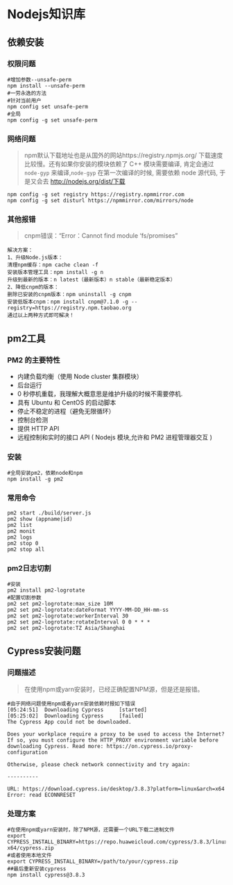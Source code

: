 # Nodejs知识库

## 依赖安装

### 权限问题

```shell
#增加参数--unsafe-perm
npm install --unsafe-perm
#一劳永逸的方法
#针对当前用户
npm config set unsafe-perm
#全局
npm config -g set unsafe-perm
```

### 网络问题

> npm默认下载地址也是从国外的网站https://registry.npmjs.org/ 下载速度比较慢。还有如果你安装的模块依赖了 C++ 模块需要编译, 肯定会通过 `node-gyp` 来编译,`node-gyp` 在第一次编译的时候, 需要依赖 node 源代码, 于是又会去 http://nodejs.org/dist/下载

```shell
npm config -g set registry https://registry.npmmirror.com
npm config -g set disturl https://npmmirror.com/mirrors/node
```

### 其他报错

> cnpm错误：“Error：Cannot find module ‘fs/promises”

```shell
解决方案：
1、升级Node.js版本：
清理npm缓存：npm cache clean -f
安装版本管理工具：npm install -g n
升级到最新的版本：n latest（最新版本）n stable（最新稳定版本）
2、降低cnpm的版本：
删除已安装的cnpm版本：npm uninstall -g cnpm
安装低版本cnpm：npm install cnpm@7.1.0 -g --registry=https://registry.npm.taobao.org
通过以上两种方式即可解决！
```

## pm2工具

### PM2 的主要特性

- 内建负载均衡（使用 Node cluster 集群模块）
- 后台运行
- 0 秒停机重载，我理解大概意思是维护升级的时候不需要停机.
- 具有 Ubuntu 和 CentOS 的启动脚本
- 停止不稳定的进程（避免无限循环）
- 控制台检测
- 提供 HTTP API
- 远程控制和实时的接口 API ( Nodejs 模块,允许和 PM2 进程管理器交互 )

### 安装

```shell
#全局安装pm2，依赖node和npm
npm install -g pm2
```

### 常用命令

```shell
pm2 start ./build/server.js
pm2 show (appname|id)
pm2 list
pm2 monit
pm2 logs
pm2 stop 0
pm2 stop all
```

### pm2日志切割

```shell
#安装
pm2 install pm2-logrotate
#配置切割参数
pm2 set pm2-logrotate:max_size 10M
pm2 set pm2-logrotate:dateFormat YYYY-MM-DD_HH-mm-ss
pm2 set pm2-logrotate:workerInterval 30
pm2 set pm2-logrotate:rotateInterval 0 0 * * *
pm2 set pm2-logrotate:TZ Asia/Shanghai
```

## Cypress安装问题

### 问题描述

> 在使用npm或yarn安装时，已经正确配置NPM源，但是还是报错。

```shell
#由于网络问题使用npm或者yarn安装依赖时报如下错误
[05:24:51]  Downloading Cypress     [started]
[05:25:02]  Downloading Cypress     [failed]
The Cypress App could not be downloaded.

Does your workplace require a proxy to be used to access the Internet? If so, you must configure the HTTP_PROXY environment variable before downloading Cypress. Read more: https://on.cypress.io/proxy-configuration

Otherwise, please check network connectivity and try again:

----------

URL: https://download.cypress.io/desktop/3.8.3?platform=linux&arch=x64
Error: read ECONNRESET
```

### 处理方案

```shell
#在使用npm或yarn安装时，除了NPM源，还需要一个URL下载二进制文件
export CYPRESS_INSTALL_BINARY=https://repo.huaweicloud.com/cypress/3.8.3/linux-x64/cypress.zip
#或者使用本地文件
export CYPRESS_INSTALL_BINARY=/path/to/your/cypress.zip
##最后重新安装cypress
npm install cypress@3.8.3
```

